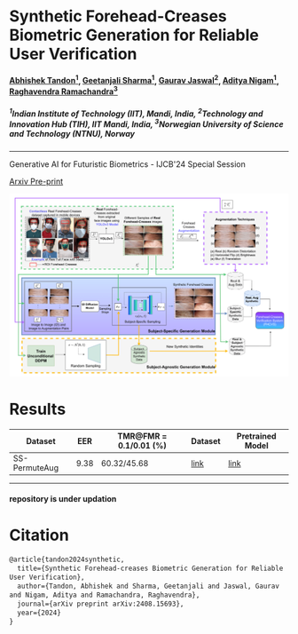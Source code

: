 # Synthetic Forehead-Creases Biometric Generation for Reliable User Verification 
#### [Abhishek Tandon<sup>1</sup>](https://scholar.google.com/citations?user=0sXfNaQAAAAJ&hl=en), [Geetanjali Sharma<sup>1</sup>](https://scholar.google.com/citations?hl=en&user=Np8VOOAAAAAJ&view_op=list_works&sortby=pubdate), [Gaurav Jaswal<sup>2</sup>](https://scholar.google.co.in/citations?user=otGsksUAAAAJ&hl=en), [Aditya Nigam<sup>1</sup>](https://faculty.iitmandi.ac.in/~aditya/), [Raghavendra Ramachandra<sup>3</sup>](https://scholar.google.com/citations?user=OIYIrmIAAAAJ&hl=en)

##### <sup>1</sup>Indian Institute of Technology (IIT), Mandi, India, <sup>2</sup>Technology and Innovation Hub (TIH), IIT Mandi, India, <sup>3</sup>Norwegian University of Science and Technology (NTNU), Norway
--------
Generative AI for Futuristic Biometrics - IJCB'24 Special Session

[Arxiv Pre-print](https://arxiv.org/abs/2408.15693)

![main-figure](./imgs/main-figure.png)


# Results

| Dataset | EER | TMR@FMR = 0.1/0.01 (%) | Dataset | Pretrained Model |
|----------|----------|----------|----------|----------|
| SS-PermuteAug   | 9.38     | 60.32/45.68 |    [link](https://huggingface.co/datasets/abhi-td/synthetic-forehead-creases/tree/main/subject_specific_synthetic_datasets/ss-permute-aug)      |    [link](https://huggingface.co/abhi-td/synthetic-forehead-creases/tree/main/recognition/ss_permute_aug_adaface) |

----------
#### repository is under updation

# Citation
```
@article{tandon2024synthetic,
  title={Synthetic Forehead-creases Biometric Generation for Reliable User Verification},
  author={Tandon, Abhishek and Sharma, Geetanjali and Jaswal, Gaurav and Nigam, Aditya and Ramachandra, Raghavendra},
  journal={arXiv preprint arXiv:2408.15693},
  year={2024}
}
```